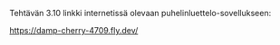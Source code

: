 Tehtävän 3.10 linkki internetissä olevaan puhelinluettelo-sovellukseen:

https://damp-cherry-4709.fly.dev/